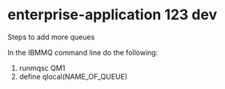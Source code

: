 # enterprise-application 123 dev

Steps to add more queues

In the IBMMQ command line do the following:
1. runmqsc QM1
2. define qlocal(NAME_OF_QUEUE)

